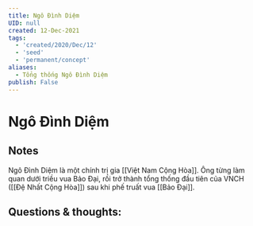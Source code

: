```yaml
---
title: Ngô Đình Diệm
UID: null
created: 12-Dec-2021
tags:
  - 'created/2020/Dec/12'
  - 'seed'
  - 'permanent/concept'
aliases:
  - Tổng thống Ngô Đình Diệm
publish: False
---
```

# Ngô Đình Diệm

## Notes
Ngô Đình Diệm là một chính trị gia [[Việt Nam Cộng Hòa]]. Ông từng làm quan dưới triều vua Bảo Đại, rồi trở thành tổng thống đầu tiên của VNCH ([[Đệ Nhất Cộng Hòa]]) sau khi phế truất vua [[Bảo Đại]].

## Questions & thoughts:

